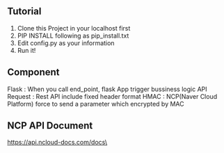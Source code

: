## Tutorial
1. Clone this Project in your localhost first
2. PIP INSTALL following as pip_install.txt
3. Edit config.py as your information
4. Run it!


## Component

Flask : When you call end_point, flask App trigger bussiness logic
API Request : Rest API include fixed header format
HMAC : NCP(Naver Cloud Platform) force to send a parameter which encrypted by MAC



## NCP API Document

https://api.ncloud-docs.com/docs\

